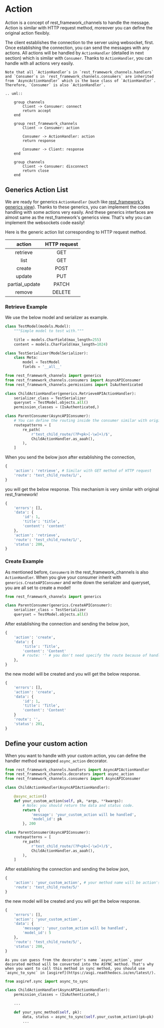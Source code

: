 # Action

Action is a concept of rest_framework_channels to handle the message. Action is similar with HTTP request method, moreover you can define the original action flexibly.

The client establishes the connection to the server using websocket, first.
Once establishing the connection, you can send the messages with any actions. All actions will be handled by `ActionHandler` (detailed in next section) which is similar with `Consumer`.
Thanks to `ActionHandler`, you can handle with all actions very easily.

```{note}
Note that all `ActionHandler`s in `rest_framework_channels.handlers` and `Consumer`s in `rest_framework_channels.consumers` are inherited from `AsyncActionHandler` which is the base class of `ActionHandler`. Therefore, `Consumer` is also `ActionHandler`.
```

```{eval-rst}
.. uml::

    group channels
        Client -> Consumer: connect
        return accept
    end
    
    group rest_framework_channels
        Client -> Consumer: action

        Consumer -> ActionHandler: action
        return response

        Consumer -> Client: response
    end

    group channels
        Client -> Consumer: disconnect
        return close
    end
```

## Generics Action List

We are ready for generics `ActionHandler` (such like [rest_framework's generics view](https://www.django-rest-framework.org/api-guide/generic-views/)). Thanks to these generics, you can implement the codes handling with some actions very easily. And these generics interfaces are almost same as the rest_framework's generics view. That's why you can implement the websockets code easily!

Here is the generic action list corresponding to HTTP request method.

|     action     | HTTP request |
| :------------: | :----------: |
|    retrieve    |     GET      |
|      list      |     GET      |
|     create     |     POST     |
|     update     |     PUT      |
| partial_update |    PATCH     |
|     remove     |    DELETE    |

### Retrieve Example

We use the below model and serializer as example.

```python
class TestModel(models.Model):
    """Simple model to test with."""

    title = models.CharField(max_length=255)
    content = models.CharField(max_length=1024)

class TestSerializer(ModelSerializer):
    class Meta:
        model = TestModel
        fields = '__all__'
```

```python
from rest_framework_channels import generics
from rest_framework_channels.consumers import AsyncAPIConsumer
from rest_framework_channels.permissions import IsAuthenticated

class ChildActionHandler(generics.RetrieveAPIActionHandler):
    serializer_class = TestSerializer
    queryset = TestModel.objects.all()
    permission_classes = (IsAuthenticated,)

class ParentConsumer(AsyncAPIConsumer):
    # You can define the routing inside the consumer similar with original django's urlpatterns
    routepatterns = [
        re_path(
            r'test_child_route/(?P<pk>[-\w]+)/$',
            ChildActionHandler.as_aaah(),
        ),
    ]
```

When you send the below json after establishing the connection,

```python
{
    'action': 'retrieve', # Similar with GET method of HTTP request
    'route': 'test_child_route/1/',
}
```

you will get the below response. This mechanism is very similar with original rest_framework!

```python
{
    'errors': [],
    'data': {
        'id': 1,
        'title': 'title',
        'content': 'content'
    },
    'action': 'retrieve',
    'route': 'test_child_route/1/',
    'status': 200,
}
```

### Create Example

As mentioned before, `Consumer`s in the rest_framework_channels is also `ActionHandler`.
When you give your consumer inherit with `generics.CreateAPIConsumer` and write down the serializer and queryset, you are all set to create a model!

```python
from rest_framework_channels import generics

class ParentConsumer(generics.CreateAPIConsumer):
    serializer_class = TestSerializer
    queryset = TestModel.objects.all()
```

After establishing the connection and sending the below json,

```python
{
    'action': 'create',
    'data': {
        'title': 'Title',
        'content': 'Content'
        # route: '' # you don't need specify the route because of handled by Consumer
    },
}
```

the new model will be created and you will get the below response.

```python
{
    'errors': [],
    'action': 'create',
    'data': {
        'id': 1,
        'title': 'Title',
        'content': 'Content'
    }
    'route': '',
    'status': 201,
}
```

## Define your custom action

When you want to handle with your custom action, you can define the handler method warapped `async_action` decorator.

```python
from rest_framework_channels.handlers import AsyncAPIActionHandler
from rest_framework_channels.decorators import async_action
from rest_framework_channels.consumers import AsyncAPIConsumer

class ChildActionHandler(AsyncAPIActionHandler):

    @async_action()
    def your_custom_action(self, pk, *args, **kwargs):
        # Note: you should return the data and status code.
        return { 
            'message': 'your_custom_action will be handled',
            'model_id': pk
        }, 200

class ParentConsumer(AsyncAPIConsumer):
    routepatterns = [
        re_path(
            r'test_child_route/(?P<pk>[-\w]+)/$',
            ChildActionHandler.as_aaah(),
        ),
    ]
```

After establishing the connection and sending the below json,

```python
{
    'action': 'your_custom_action', # your method name will be action's name directly
    'route': 'test_child_route/5/'
}
```

the new model will be created and you will get the below response.

```python
{
    'errors': [],
    'action': 'your_custom_action',
    'data': {
        'message': 'your_custom_action will be handled',
        'model_id': 5
    },
    'route': 'test_child_route/5/',
    'status': 200,
}
```

```{important}
As you can guess from the decorator's name `async_action`, your decorated method will be converted into the ASYNC method. That's why when you want to call this method in sync method, you should use `async_to_sync` in [asgiref](https://asgi.readthedocs.io/en/latest/).
```

```python
from asgiref.sync import async_to_sync

class ChildActionHandler(AsyncAPIActionHandler):
    permission_classes = (IsAuthenticated,)

    ...

    def your_sync_method(self, pk):
        data, status = async_to_sync(self.your_custom_action)(pk=pk)
        ...

```
